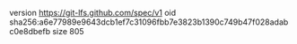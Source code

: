 version https://git-lfs.github.com/spec/v1
oid sha256:a6e77989e9643dcb1ef7c31096fbb7e3823b1390c749b47f028adabc0e8dbefb
size 805
